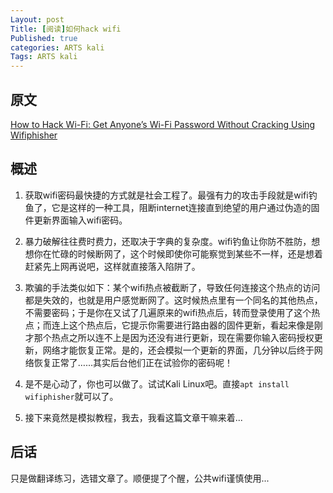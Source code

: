 ```yaml
---
Layout: post
Title: [阅读]如何hack wifi
Published: true
categories: ARTS kali
Tags: ARTS kali
---
```




## 原文

[How to Hack Wi-Fi: Get Anyone’s Wi-Fi Password Without Cracking Using Wifiphisher](https://medium.com/@NullByteWht/how-to-hack-wi-fi-get-anyones-wi-fi-password-without-cracking-using-wifiphisher-1d0a6c95f67a)

## 概述

1. 获取wifi密码最快捷的方式就是社会工程了。最强有力的攻击手段就是wifi钓鱼了，它是这样的一种工具，阻断internet连接直到绝望的用户通过伪造的固件更新界面输入wifi密码。

2. 暴力破解往往费时费力，还取决于字典的复杂度。wifi钓鱼让你防不胜防，想想你在忙碌的时候断网了，这个时候即使你可能察觉到某些不一样，还是想着赶紧先上网再说吧，这样就直接落入陷阱了。
3. 欺骗的手法类似如下：某个wifi热点被截断了，导致任何连接这个热点的访问都是失效的，也就是用户感觉断网了。这时候热点里有一个同名的其他热点，不需要密码；于是你在又试了几遍原来的wifi热点后，转而登录使用了这个热点；而连上这个热点后，它提示你需要进行路由器的固件更新，看起来像是刚才那个热点之所以连不上是因为还没有进行更新，现在需要你输入密码授权更新，网络才能恢复正常。是的，还会模拟一个更新的界面，几分钟以后终于网络恢复正常了…...其实后台他们正在试验你的密码呢！
4. 是不是心动了，你也可以做了。试试Kali Linux吧。直接`apt install wifiphisher`就可以了。
5. 接下来竟然是模拟教程，我去，我看这篇文章干嘛来着...

## 后话

只是做翻译练习，选错文章了。顺便提了个醒，公共wifi谨慎使用...